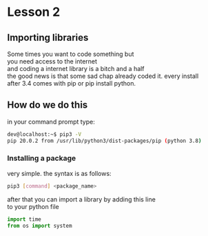 # Lesson 2

## Importing libraries
Some times you want to code something but \
you need access to the internet \
and coding a internet library is a bitch and a half \
the good news is that some sad chap already coded it. every install \
after 3.4 comes with pip or pip install python. 
## How do we do this

in your command prompt type:
```bash
dev@localhost:~$ pip3 -V
pip 20.0.2 from /usr/lib/python3/dist-packages/pip (python 3.8)
```
### Installing a package
very simple. the syntax is as follows:
```bash
pip3 [command] <package_name>
```

after that you can import a library by adding this line \
to your python file
```python
import time
from os import system
```

